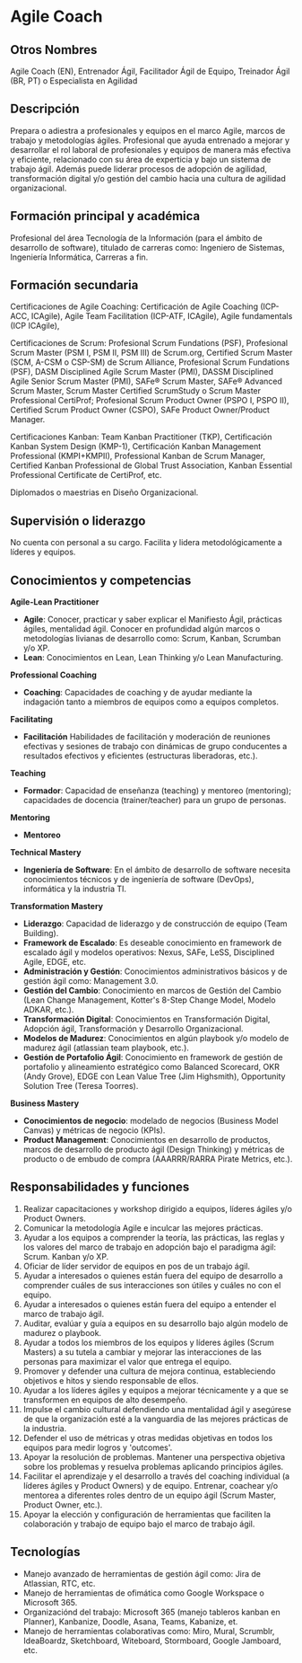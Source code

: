 # Agile Coach

## Otros Nombres

Agile Coach (EN), Entrenador Ágil, Facilitador Ágil de Equipo, Treinador Ágil (BR, PT) o Especialista en Agilidad

## Descripción

Prepara o adiestra a profesionales y equipos en el marco Agile, marcos de trabajo y metodologías ágiles. Profesional que ayuda entrenado a mejorar y desarrollar el rol laboral de profesionales y equipos de manera más efectiva y eficiente, relacionado con su área de experticia y bajo un sistema de trabajo ágil. Además puede liderar procesos de adopción de agilidad, transformación digital y/o gestión del cambio hacia una cultura de agilidad organizacional.

## Formación principal y académica

Profesional del área Tecnología de la Información (para el ámbito de desarrollo de software), titulado de carreras como: Ingeniero de Sistemas, Ingeniería Informática, Carreras a fin.

## Formación secundaria

Certificaciones de Agile Coaching: Certificación de Agile Coaching (ICP-ACC, ICAgile), Agile Team Facilitation (ICP-ATF, ICAgile), Agile fundamentals (ICP ICAgile), 

Certificaciones de Scrum: Profesional Scrum Fundations (PSF), Profesional Scrum Master (PSM I, PSM II, PSM III) de Scrum.org, Certified Scrum Master (SCM, A-CSM o CSP-SM) de Scrum Alliance, Profesional Scrum Fundations (PSF), DASM Disciplined Agile Scrum Master (PMI), DASSM Disciplined Agile Senior Scrum Master (PMI), SAFe® Scrum Master, SAFe® Advanced Scrum Master, Scrum Master Certified ScrumStudy o Scrum Master Professional CertiProf; Profesional Scrum Product Owner (PSPO I, PSPO II), Certified Scrum Product Owner (CSPO), SAFe Product Owner/Product Manager.

Certificaciones Kanban: Team Kanban Practitioner (TKP), Certificación Kanban System Design (KMP-1), Certificación Kanban Management Professional (KMPI+KMPII), Professional Kanban de Scrum Manager, Certified Kanban Professional de Global Trust Association, Kanban Essential Professional Certificate de CertiProf, etc.

Diplomados o maestrias en Diseño Organizacional.

## Supervisión o liderazgo

No cuenta con personal a su cargo. Facilita y lidera metodológicamente a líderes y equipos.

## Conocimientos y competencias

**Agile-Lean Practitioner**
- **Agile**: Conocer, practicar y saber explicar el Manifiesto Ágil, prácticas ágiles, mentalidad ágil. Conocer en profundidad algún marcos o metodologías livianas de desarrollo como: Scrum, Kanban, Scrumban y/o XP.
- **Lean**: Conocimientos en Lean, Lean Thinking y/o Lean Manufacturing.

**Professional Coaching**
- **Coaching**: Capacidades de coaching y de ayudar mediante la indagación tanto a miembros de equipos como a equipos completos.

**Facilitating**
- **Facilitación** Habilidades de facilitación y moderación de reuniones efectivas y sesiones de trabajo con dinámicas de grupo conducentes a resultados efectivos y eficientes (estructuras liberadoras, etc.).

**Teaching**
- **Formador**: Capacidad de enseñanza (teaching) y mentoreo (mentoring); capacidades de docencia (trainer/teacher) para un grupo de personas.

**Mentoring**
- **Mentoreo**

**Technical Mastery**
- **Ingeniería de Software**: En el ámbito de desarrollo de software necesita conocimientos técnicos y de ingeniería de software (DevOps), informática y la industria TI.

**Transformation Mastery**
- **Liderazgo**: Capacidad de liderazgo y de construcción de equipo (Team Building).
- **Framework de Escalado**: Es deseable conocimiento en framework de escalado ágil y modelos operativos: Nexus, SAFe, LeSS, Disciplined Agile, EDGE, etc.
- **Administración y Gestión**: Conocimientos administrativos básicos y de gestión ágil como: Management 3.0.
- **Gestión del Cambio**: Conocimiento en marcos de Gestión del Cambio (Lean Change Management, Kotter's 8-Step Change Model, Modelo ADKAR, etc.). 
- **Transformación Digital**: Conocimientos en Transformación Digital, Adopción ágil, Transformación y Desarrollo Organizacional.
- **Modelos de Madurez**:  Conocimientos en algún playbook y/o modelo de madurez ágil (atlassian team playbook, etc.).
- **Gestión de Portafolio Ágil**: Conocimiento en framework de gestión de portafolio y alineamiento estratégico como Balanced Scorecard, OKR (Andy Grove), EDGE con Lean Value Tree (Jim Highsmith), Opportunity Solution Tree (Teresa Toorres).

**Business Mastery**
- **Conocimientos de negocio**: modelado de negocios (Business Model Canvas) y métricas de negocio (KPIs). 
- **Product Management**: Conocimientos en desarrollo de productos, marcos de desarrollo de producto ágil (Design Thinking) y métricas de producto o de embudo de compra (AAARRR/RARRA Pirate Metrics, etc.).


## Responsabilidades y funciones

1. Realizar capacitaciones y workshop dirigido a equipos, líderes ágiles y/o Product Owners.
2. Comunicar la metodología Agile e inculcar las mejores prácticas.
3. Ayudar a los equipos a comprender la teoría, las prácticas, las reglas y los valores del marco de trabajo en adopción bajo el paradigma ágil: Scrum. Kanban y/o XP. 
4. Oficiar de líder servidor de equipos en pos de un trabajo ágil. 
5. Ayudar a interesados o quienes están fuera del equipo de desarrollo a comprender cuáles de sus interacciones son útiles y cuáles no con el equipo. 
6. Ayudar a interesados o quienes están fuera del equipo a entender el marco de trabajo ágil. 
7. Auditar, evalúar y guía a equipos en su desarrollo bajo algún modelo de madurez o playbook. 
8. Ayudar a todos los miembros de los equipos y líderes ágiles (Scrum Masters) a su tutela a cambiar y mejorar las interacciones de las personas para maximizar el valor que entrega el equipo.
9. Promover y defender una cultura de mejora continua, estableciendo objetivos e hitos y siendo responsable de ellos.
10. Ayudar a los líderes ágiles y equipos a mejorar técnicamente y a que se transformen en equipos de alto desempeño.
11. Impulse el cambio cultural defendiendo una mentalidad ágil y asegúrese de que la organización esté a la vanguardia de las mejores prácticas de la industria.
12. Defender el uso de métricas y otras medidas objetivas en todos los equipos para medir logros y 'outcomes'.
13. Apoyar la resolución de problemas. Mantener una perspectiva objetiva sobre los problemas y resuelva problemas aplicando principios ágiles.
14. Facilitar el aprendizaje y el desarrollo a través del coaching individual (a líderes ágiles y Product Owners) y de equipo. Entrenar, coachear y/o mentorea a diferentes roles dentro de un equipo ágil (Scrum Master, Product Owner, etc.).
15. Apoyar la elección y configuración de herramientas que faciliten la colaboración y trabajo de equipo bajo el marco de trabajo ágil.

## Tecnologías

- Manejo avanzado de herramientas de gestión ágil como: Jira de Atlassian, RTC, etc. 
- Manejo de herramientas de ofimática como Google Workspace o Microsoft 365. 
- Organizaciónd del trabajo: Microsoft 365 (manejo tableros kanban en Planner), Kanbanize, Doodle, Asana, Teams, Kabanize, et.
- Manejo de herramientas colaborativas como: Miro, Mural, Scrumblr, IdeaBoardz, Sketchboard, Witeboard, Stormboard, Google Jamboard, etc. 
